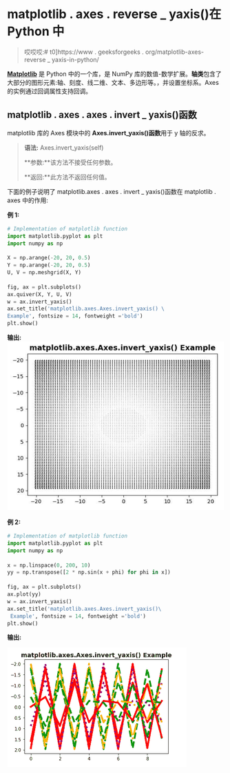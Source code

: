 # matplotlib . axes . reverse _ yaxis()在 Python 中

> 哎哎哎:# t0]https://www . geeksforgeeks . org/matplotlib-axes-reverse _ yaxis-in-python/

**[Matplotlib](https://www.geeksforgeeks.org/python-introduction-matplotlib/)** 是 Python 中的一个库，是 NumPy 库的数值-数学扩展。**轴类**包含了大部分的图形元素:轴、刻度、线二维、文本、多边形等。，并设置坐标系。Axes 的实例通过回调属性支持回调。

## matplotlib . axes . axes . invert _ yaxis()函数

matplotlib 库的 Axes 模块中的 **Axes.invert_yaxis()函数**用于 y 轴的反求。

> **语法:** Axes.invert_yaxis(self)
> 
> **参数:**该方法不接受任何参数。
> 
> **返回:**此方法不返回任何值。

下面的例子说明了 matplotlib.axes . axes . invert _ yaxis()函数在 matplotlib . axes 中的作用:

**例 1:**

```py
# Implementation of matplotlib function
import matplotlib.pyplot as plt
import numpy as np

X = np.arange(-20, 20, 0.5)
Y = np.arange(-20, 20, 0.5)
U, V = np.meshgrid(X, Y)

fig, ax = plt.subplots()
ax.quiver(X, Y, U, V)
w = ax.invert_yaxis()
ax.set_title('matplotlib.axes.Axes.invert_yaxis() \
Example', fontsize = 14, fontweight ='bold')
plt.show()
```

**输出:**
![](img/a7da328e848c0cda7a0b15bd3b0ad399.png)

**例 2:**

```py
# Implementation of matplotlib function
import matplotlib.pyplot as plt
import numpy as np

x = np.linspace(0, 200, 10)
yy = np.transpose([2 * np.sin(x + phi) for phi in x])

fig, ax = plt.subplots()
ax.plot(yy)
w = ax.invert_yaxis()
ax.set_title('matplotlib.axes.Axes.invert_yaxis()\
 Example', fontsize = 14, fontweight ='bold')
plt.show()
```

**输出:**

![python-matplotlib-axes-inverty](img/538ff8c8e30808730c6aab312412635c.png)